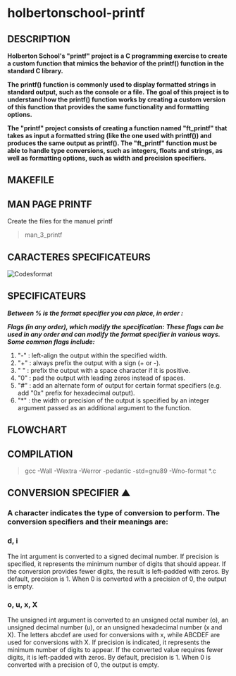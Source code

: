 # holbertonschool-printf

## DESCRIPTION
**Holberton School's "printf" project is a C programming exercise to create a custom function that mimics the behavior of the printf() function in the standard C library.**

**The printf() function is commonly used to display formatted strings in standard output, such as the console or a file. The goal of this project is to understand how the printf() function works by creating a custom version of this function that provides the same functionality and formatting options.**

**The "printf" project consists of creating a function named "ft_printf" that takes as input a formatted string (like the one used with printf()) and produces the same output as printf(). The "ft_printf" function must be able to handle type conversions, such as integers, floats and strings, as well as formatting options, such as width and precision specifiers.**


## MAKEFILE


## MAN PAGE PRINTF
Create the files for the manuel printf
> man_3_printf


## CARACTERES SPECIFICATEURS 
![Codesformat](https://user-images.githubusercontent.com/122387449/228476864-4416d0e8-857d-4b2e-9add-567dc91a6745.png)





## SPECIFICATEURS
***Between % is the format specifier you can place, in order :***

***Flags (in any order), which modify the specification:***
***These flags can be used in any order and can modify the format specifier in various ways. Some common flags include:***

1. "-" : left-align the output within the specified width.
2. "+" : always prefix the output with a sign (+ or -).
3. " " : prefix the output with a space character if it is positive.
4. "0" : pad the output with leading zeros instead of spaces.
5. "#" : add an alternate form of output for certain format specifiers (e.g. add "0x" prefix for hexadecimal output).
6. "*" : the width or precision of the output is specified by an integer argument passed as an additional argument to the function.

## FLOWCHART


## COMPILATION 
> gcc -Wall -Wextra -Werror -pedantic -std=gnu89 -Wno-format *.c

## CONVERSION SPECIFIER ▲

### A character indicates the type of conversion to perform. The conversion specifiers and their meanings are:

### d, i
The int argument is converted to a signed decimal number. If precision is specified, it represents the minimum number of digits that should appear. If the conversion provides fewer digits, the result is left-padded with zeros. By default, precision is 1. When 0 is converted with a precision of 0, the output is empty.
### o, u, x, X
The unsigned int argument is converted to an unsigned octal number (o), an unsigned decimal number (u), or an unsigned hexadecimal number (x and X). The letters abcdef are used for conversions with x, while ABCDEF are used for conversions with X. If precision is indicated, it represents the minimum number of digits to appear. If the converted value requires fewer digits, it is left-padded with zeros. By default, precision is 1. When 0 is converted with a precision of 0, the output is empty.


